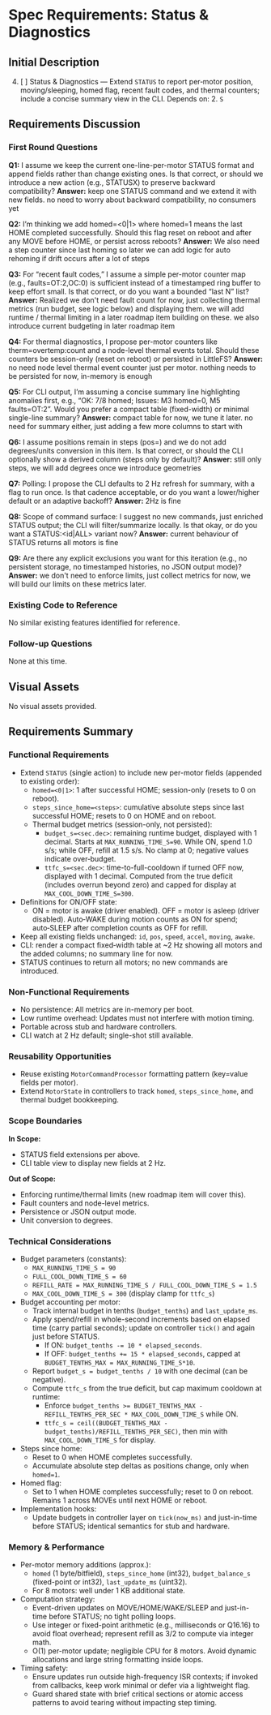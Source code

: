 # Spec Requirements: Status & Diagnostics

## Initial Description
4. [ ] Status & Diagnostics — Extend `STATUS` to report per‑motor position, moving/sleeping, homed flag, recent fault codes, and thermal counters; include a concise summary view in the CLI. Depends on: 2. `S`

## Requirements Discussion

### First Round Questions

**Q1:** I assume we keep the current one-line-per-motor STATUS format and append fields rather than change existing ones. Is that correct, or should we introduce a new action (e.g., STATUSX) to preserve backward compatibility?
**Answer:** keep one STATUS command and we extend it with new fields. no need to worry about backward compatibility, no consumers yet

**Q2:** I’m thinking we add homed=<0|1> where homed=1 means the last HOME completed successfully. Should this flag reset on reboot and after any MOVE before HOME, or persist across reboots?
**Answer:** We also need a step counter since last homing so later we can add logic for auto rehoming if drift occurs after a lot of steps

**Q3:** For “recent fault codes,” I assume a simple per-motor counter map (e.g., faults=OT:2,OC:0) is sufficient instead of a timestamped ring buffer to keep effort small. Is that correct, or do you want a bounded “last N” list?
**Answer:** Realized we don't need fault count for now, just collecting thermal metrics (run budget, see logic below) and displaying them. we will add runtime / thermal limiting in a later roadmap item building on these. we also introduce current budgeting in later roadmap item

**Q4:** For thermal diagnostics, I propose per-motor counters like therm=overtemp:count and a node-level thermal events total. Should these counters be session-only (reset on reboot) or persisted in LittleFS?
**Answer:** no need node level thermal event counter just per motor. nothing needs to be persisted for now, in-memory is enough

**Q5:** For CLI output, I’m assuming a concise summary line highlighting anomalies first, e.g., “OK: 7/8 homed; Issues: M3 homed=0, M5 faults=OT:2”. Would you prefer a compact table (fixed-width) or minimal single-line summary?
**Answer:** compact table for now, we tune it later. no need for summary either, just adding a few more columns to start with

**Q6:** I assume positions remain in steps (pos=<steps>) and we do not add degrees/units conversion in this item. Is that correct, or should the CLI optionally show a derived column (steps only by default)?
**Answer:** still only steps, we will add degrees once we introduce geometries

**Q7:** Polling: I propose the CLI defaults to 2 Hz refresh for summary, with a flag to run once. Is that cadence acceptable, or do you want a lower/higher default or an adaptive backoff?
**Answer:** 2Hz is fine

**Q8:** Scope of command surface: I suggest no new commands, just enriched STATUS output; the CLI will filter/summarize locally. Is that okay, or do you want a STATUS:<id|ALL> variant now?
**Answer:** current behaviour of STATUS returns all motors is fine

**Q9:** Are there any explicit exclusions you want for this iteration (e.g., no persistent storage, no timestamped histories, no JSON output mode)?
**Answer:** we don't need to enforce limits, just collect metrics for now, we will build our limits on these metrics later.

### Existing Code to Reference
No similar existing features identified for reference.

### Follow-up Questions
None at this time.

## Visual Assets

No visual assets provided.

## Requirements Summary

### Functional Requirements
- Extend `STATUS` (single action) to include new per-motor fields (appended to existing order):
  - `homed=<0|1>`: 1 after successful HOME; session-only (resets to 0 on reboot).
  - `steps_since_home=<steps>`: cumulative absolute steps since last successful HOME; resets to 0 on HOME and on reboot.
  - Thermal budget metrics (session-only, not persisted):
    - `budget_s=<sec.dec>`: remaining runtime budget, displayed with 1 decimal. Starts at `MAX_RUNNING_TIME_S=90`. While ON, spend 1.0 s/s; while OFF, refill at 1.5 s/s. No clamp at 0; negative values indicate over‑budget.
    - `ttfc_s=<sec.dec>`: time-to-full-cooldown if turned OFF now, displayed with 1 decimal. Computed from the true deficit (includes overrun beyond zero) and capped for display at `MAX_COOL_DOWN_TIME_S=300`.
- Definitions for ON/OFF state:
  - ON = motor is awake (driver enabled). OFF = motor is asleep (driver disabled). Auto‑WAKE during motion counts as ON for spend; auto‑SLEEP after completion counts as OFF for refill.
- Keep all existing fields unchanged: `id`, `pos`, `speed`, `accel`, `moving`, `awake`.
- CLI: render a compact fixed‑width table at ~2 Hz showing all motors and the added columns; no summary line for now.
- STATUS continues to return all motors; no new commands are introduced.

### Non-Functional Requirements
- No persistence: All metrics are in-memory per boot.
- Low runtime overhead: Updates must not interfere with motion timing.
- Portable across stub and hardware controllers.
- CLI watch at 2 Hz default; single-shot still available.

### Reusability Opportunities
- Reuse existing `MotorCommandProcessor` formatting pattern (key=value fields per motor).
- Extend `MotorState` in controllers to track `homed`, `steps_since_home`, and thermal budget bookkeeping.

### Scope Boundaries
**In Scope:**
- STATUS field extensions per above.
- CLI table view to display new fields at 2 Hz.

**Out of Scope:**
- Enforcing runtime/thermal limits (new roadmap item will cover this).
- Fault counters and node-level metrics.
- Persistence or JSON output mode.
- Unit conversion to degrees.

### Technical Considerations
- Budget parameters (constants):
  - `MAX_RUNNING_TIME_S = 90`
  - `FULL_COOL_DOWN_TIME_S = 60`
  - `REFILL_RATE = MAX_RUNNING_TIME_S / FULL_COOL_DOWN_TIME_S = 1.5`
  - `MAX_COOL_DOWN_TIME_S = 300` (display clamp for `ttfc_s`)
- Budget accounting per motor:
  - Track internal budget in tenths (`budget_tenths`) and `last_update_ms`.
  - Apply spend/refill in whole-second increments based on elapsed time (carry partial seconds); update on controller `tick()` and again just before STATUS.
    - If ON: `budget_tenths -= 10 * elapsed_seconds`.
    - If OFF: `budget_tenths += 15 * elapsed_seconds`, capped at `BUDGET_TENTHS_MAX = MAX_RUNNING_TIME_S*10`.
  - Report `budget_s = budget_tenths / 10` with one decimal (can be negative).
  - Compute `ttfc_s` from the true deficit, but cap maximum cooldown at runtime:
    - Enforce `budget_tenths >= BUDGET_TENTHS_MAX - REFILL_TENTHS_PER_SEC * MAX_COOL_DOWN_TIME_S` while ON.
    - `ttfc_s = ceil((BUDGET_TENTHS_MAX - budget_tenths)/REFILL_TENTHS_PER_SEC)`, then min with `MAX_COOL_DOWN_TIME_S` for display.
- Steps since home:
  - Reset to 0 when HOME completes successfully.
  - Accumulate absolute step deltas as positions change, only when `homed=1`.
- Homed flag:
  - Set to 1 when HOME completes successfully; reset to 0 on reboot. Remains 1 across MOVEs until next HOME or reboot.
- Implementation hooks:
  - Update budgets in controller layer on `tick(now_ms)` and just-in-time before STATUS; identical semantics for stub and hardware.

### Memory & Performance
- Per-motor memory additions (approx.):
  - `homed` (1 byte/bitfield), `steps_since_home` (int32), `budget_balance_s` (fixed-point or int32), `last_update_ms` (uint32).
  - For 8 motors: well under 1 KB additional state.
- Computation strategy:
  - Event-driven updates on MOVE/HOME/WAKE/SLEEP and just-in-time before STATUS; no tight polling loops.
  - Use integer or fixed-point arithmetic (e.g., milliseconds or Q16.16) to avoid float overhead; represent refill as 3/2 to compute via integer math.
  - O(1) per-motor update; negligible CPU for 8 motors. Avoid dynamic allocations and large string formatting inside loops.
- Timing safety:
  - Ensure updates run outside high-frequency ISR contexts; if invoked from callbacks, keep work minimal or defer via a lightweight flag.
  - Guard shared state with brief critical sections or atomic access patterns to avoid tearing without impacting step timing.
